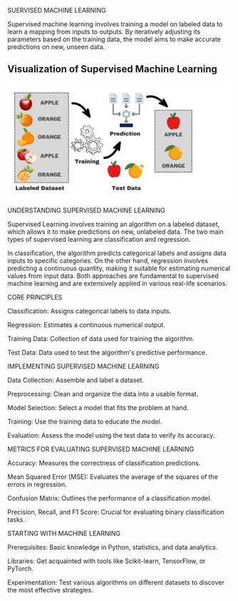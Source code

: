SUERVISED MACHINE LEARNING


Supervised machine learning involves training a model on labeled data to learn a mapping from inputs to outputs. By iteratively adjusting its parameters based on the training data, the model aims to make accurate predictions on new, unseen data.

## Visualization of Supervised Machine Learning

<img src="supervised-learning.gif" width="600"/>



UNDERSTANDING SUPERVISED MACHINE LEARNING

Supervised Learning involves training an algorithm on a labeled dataset, which allows it to make predictions on new, unlabeled data. The two main types of supervised learning are classification and regression.

In classification, the algorithm predicts categorical labels and assigns data inputs to specific categories. On the other hand, regression involves predicting a continuous quantity, making it suitable for estimating numerical values from input data. Both approaches are fundamental to supervised machine learning and are extensively applied in various real-life scenarios.


CORE PRINCIPLES

Classification: Assigns categorical labels to data inputs.

Regression: Estimates a continuous numerical output.

Training Data: Collection of data used for training the algorithm.

Test Data: Data used to test the algorithm's predictive performance.



IMPLEMENTING SUPERVISED MACHINE LEARNING

Data Collection: Assemble and label a dataset.

Preprocessing: Clean and organize the data into a usable format.

Model Selection: Select a model that fits the problem at hand.

Training: Use the training data to educate the model.

Evaluation: Assess the model using the test data to verify its accuracy.



METRICS FOR EVALUATING SUPERVISED MACHINE LEARNING

Accuracy: Measures the correctness of classification predictions.

Mean Squared Error (MSE): Evaluates the average of the squares of the errors in regression.

Confusion Matrix: Outlines the performance of a classification model.

Precision, Recall, and F1 Score: Crucial for evaluating binary classification tasks.



STARTING WITH MACHINE LEARNING

Prerequisites: Basic knowledge in Python, statistics, and data analytics.

Libraries: Get acquainted with tools like Scikit-learn, TensorFlow, or PyTorch.

Experimentation: Test various algorithms on different datasets to discover the most effective strategies.
